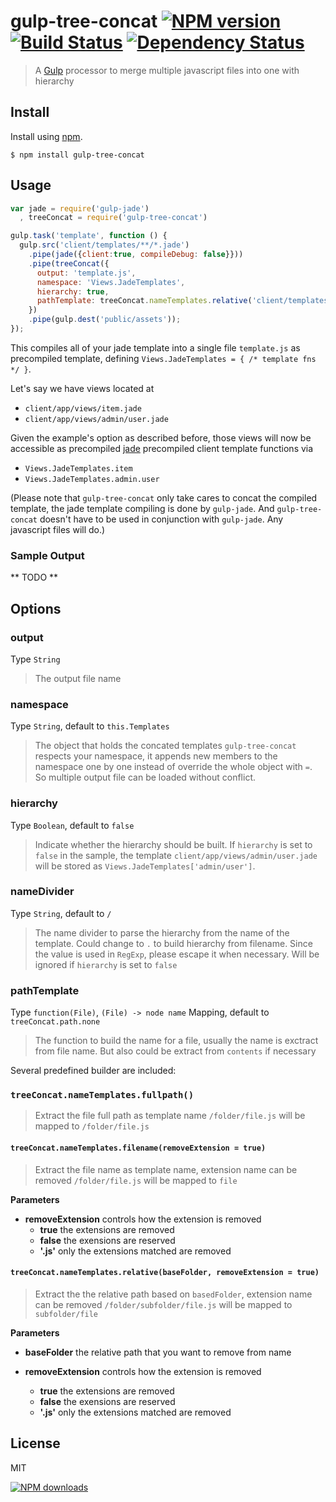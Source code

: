 gulp-tree-concat [![NPM version][npm-image]][npm-url] [![Build Status][ci-image]][ci-url] [![Dependency Status][depstat-image]][depstat-url]
================

> A [Gulp](http://gulpjs.com/) processor to merge multiple javascript files into one with hierarchy

## Install

Install using [npm][npm-url].

    $ npm install gulp-tree-concat

## Usage

```javascript
var jade = require('gulp-jade')
  , treeConcat = require('gulp-tree-concat')

gulp.task('template', function () {
  gulp.src('client/templates/**/*.jade')
    .pipe(jade({client:true, compileDebug: false}}))    
    .pipe(treeConcat({
      output: 'template.js',
      namespace: 'Views.JadeTemplates',
      hierarchy: true,
      pathTemplate: treeConcat.nameTemplates.relative('client/templates/')
    })
    .pipe(gulp.dest('public/assets'));
});
```

This compiles all of your jade template into a single file `template.js` as precompiled template,
defining `Views.JadeTemplates = { /* template fns */ }`.

Let's say we have views located at
- `client/app/views/item.jade` 
- `client/app/views/admin/user.jade`

Given the example's option as described before, those views
will now be accessible as precompiled [jade](http://jade-lang.com/) precompiled client template functions via

- `Views.JadeTemplates.item`
- `Views.JadeTemplates.admin.user`

(Please note that `gulp-tree-concat` only take cares to concat the compiled template, the jade template compiling is done by `gulp-jade`. And `gulp-tree-concat` doesn't have to be used in conjunction with `gulp-jade`. Any javascript files will do.)

### Sample Output

** TODO **

## Options

### output
Type `String`
> The output file name

### namespace
Type `String`, default to `this.Templates`
> The object that holds the concated templates
> `gulp-tree-concat` respects your namespace, it appends new members to the namespace one by one instead of override the whole object with `=`. So multiple output file can be loaded without conflict.

### hierarchy
Type `Boolean`, default to `false`
> Indicate whether the hierarchy should be built.
> If `hierarchy` is set to `false` in the sample, the template `client/app/views/admin/user.jade` will be stored as `Views.JadeTemplates['admin/user']`.

### nameDivider
Type `String`, default to `/`
> The name divider to parse the hierarchy from the name of the template.
> Could change to `.` to build hierarchy from filename. 
> Since the value is used in `RegExp`, please escape it when necessary.
> Will be ignored if `hierarchy` is set to `false`

### pathTemplate
Type `function(File)`, `(File) -> node name` Mapping, default to `treeConcat.path.none`
> The function to build the name for a file, usually the name is exctract from file name. But also could be extract from `contents` if necessary

Several predefined builder are included:

### `treeConcat.nameTemplates.fullpath()`

> Extract the file full path as template name
> `/folder/file.js` will be mapped to `/folder/file.js`

#### `treeConcat.nameTemplates.filename(removeExtension = true)`

> Extract the file name as template name, extension name can be removed
> `/folder/file.js` will be mapped to `file`

**Parameters**

* **removeExtension**  controls how the extension is removed
  * **true** the extensions are removed
  * **false** the exensions are reserved
  * **'.js'** only the extensions matched are removed

#### `treeConcat.nameTemplates.relative(baseFolder, removeExtension = true)`

> Extract the the relative path based on `basedFolder`, extension name can be removed
> `/folder/subfolder/file.js` will be mapped to `subfolder/file`

**Parameters**

* **baseFolder** the relative path that you want to remove from name

* **removeExtension**  controls how the extension is removed
  * **true** the extensions are removed
  * **false** the exensions are reserved
  * **'.js'** only the extensions matched are removed


## License
MIT

[![NPM downloads][npm-downloads]][npm-url]

[npm-url]: https://npmjs.org/package/gulp-tree-concat
[npm-image]: http://img.shields.io/npm/v/gulp-tree-concat.svg?style=flat
[npm-downloads]: http://img.shields.io/npm/dm/gulp-tree-concat.svg?style=flat

[ci-url]: https://drone.io/github.com/timnew/gulp-tree-concat/latest
[ci-image]: https://drone.io/github.com/timnew/gulp-tree-concat/status.png

[depstat-url]: https://gemnasium.com/timnew/gulp-tree-concat
[depstat-image]: http://img.shields.io/gemnasium/timnew/gulp-tree-concat.svg?style=flat
